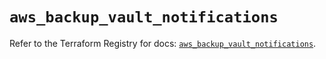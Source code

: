 # `aws_backup_vault_notifications`

Refer to the Terraform Registry for docs: [`aws_backup_vault_notifications`](https://registry.terraform.io/providers/hashicorp/aws/5.36.0/docs/resources/backup_vault_notifications).
